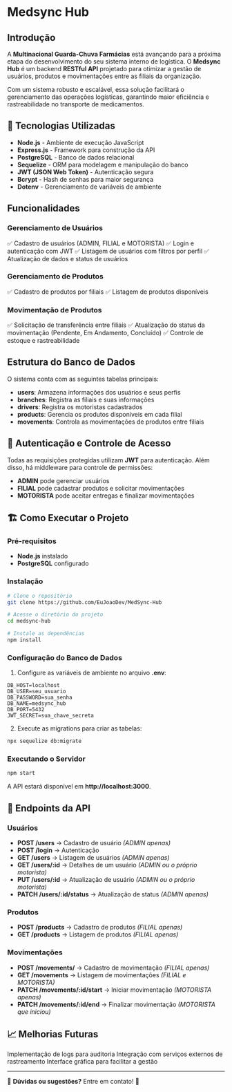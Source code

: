 # Medsync Hub

##  Introdução
A **Multinacional Guarda-Chuva Farmácias** está avançando para a próxima etapa do desenvolvimento do seu sistema interno de logística. O **Medsync Hub** é um backend **RESTful API** projetado para otimizar a gestão de usuários, produtos e movimentações entre as filiais da organização.

Com um sistema robusto e escalável, essa solução facilitará o gerenciamento das operações logísticas, garantindo maior eficiência e rastreabilidade no transporte de medicamentos.

## 🚀 Tecnologias Utilizadas
- **Node.js** - Ambiente de execução JavaScript
- **Express.js** - Framework para construção da API
- **PostgreSQL** - Banco de dados relacional
- **Sequelize** - ORM para modelagem e manipulação do banco
- **JWT (JSON Web Token)** - Autenticação segura
- **Bcrypt** - Hash de senhas para maior segurança
- **Dotenv** - Gerenciamento de variáveis de ambiente

##  Funcionalidades
###  Gerenciamento de Usuários
✅ Cadastro de usuários (ADMIN, FILIAL e MOTORISTA)
✅ Login e autenticação com JWT
✅ Listagem de usuários com filtros por perfil
✅ Atualização de dados e status de usuários

###  Gerenciamento de Produtos
✅ Cadastro de produtos por filiais
✅ Listagem de produtos disponíveis

###  Movimentação de Produtos
✅ Solicitação de transferência entre filiais
✅ Atualização do status da movimentação (Pendente, Em Andamento, Concluído)
✅ Controle de estoque e rastreabilidade

##  Estrutura do Banco de Dados
O sistema conta com as seguintes tabelas principais:
- **users**: Armazena informações dos usuários e seus perfis
- **branches**: Registra as filiais e suas informações
- **drivers**: Registra os motoristas cadastrados
- **products**: Gerencia os produtos disponíveis em cada filial
- **movements**: Controla as movimentações de produtos entre filiais

## 🔑 Autenticação e Controle de Acesso
Todas as requisições protegidas utilizam **JWT** para autenticação. Além disso, há middleware para controle de permissões:
- **ADMIN** pode gerenciar usuários
- **FILIAL** pode cadastrar produtos e solicitar movimentações
- **MOTORISTA** pode aceitar entregas e finalizar movimentações

## 🏗️ Como Executar o Projeto
###  Pré-requisitos
- **Node.js** instalado
- **PostgreSQL** configurado

###  Instalação
```bash
# Clone o repositório
git clone https://github.com/EuJoaoDev/MedSync-Hub

# Acesse o diretório do projeto
cd medsync-hub

# Instale as dependências
npm install
```

###  Configuração do Banco de Dados
1. Configure as variáveis de ambiente no arquivo **.env**:
```env
DB_HOST=localhost
DB_USER=seu_usuario
DB_PASSWORD=sua_senha
DB_NAME=medsync_hub
DB_PORT=5432
JWT_SECRET=sua_chave_secreta
```
2. Execute as migrations para criar as tabelas:
```bash
npx sequelize db:migrate
```

###  Executando o Servidor
```bash
npm start
```
A API estará disponível em **http://localhost:3000**.

## 🔄 Endpoints da API
###  Usuários
- **POST /users** → Cadastro de usuário *(ADMIN apenas)*
- **POST /login** → Autenticação
- **GET /users** → Listagem de usuários *(ADMIN apenas)*
- **GET /users/:id** → Detalhes de um usuário *(ADMIN ou o próprio motorista)*
- **PUT /users/:id** → Atualização de usuário *(ADMIN ou o próprio motorista)*
- **PATCH /users/:id/status** → Atualização de status *(ADMIN apenas)*

###  Produtos
- **POST /products** → Cadastro de produtos *(FILIAL apenas)*
- **GET /products** → Listagem de produtos *(FILIAL apenas)*

###  Movimentações
- **POST /movements/** → Cadastro de movimentação *(FILIAL apenas)*
- **GET /movements** → Listagem de movimentações *(FILIAL e MOTORISTA)*
- **PATCH /movements/:id/start** → Iniciar movimentação *(MOTORISTA apenas)*
- **PATCH /movements/:id/end** → Finalizar movimentação *(MOTORISTA que iniciou)*

## 📈 Melhorias Futuras
 Implementação de logs para auditoria
 Integração com serviços externos de rastreamento
 Interface gráfica para facilitar a gestão



---
📩 **Dúvidas ou sugestões?** Entre em contato! 💬